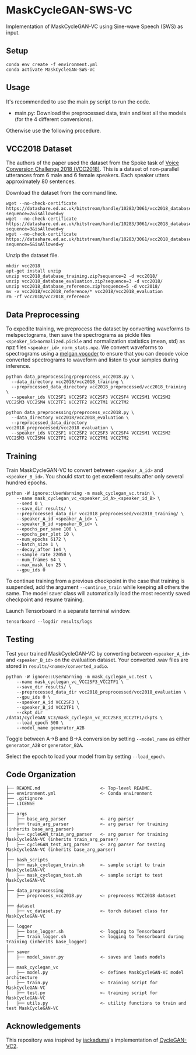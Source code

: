# MaskCycleGAN-SWS-VC
Implementation of MaskCycleGAN-VC using Sine-wave Speech (SWS) as input.

## Setup
```
conda env create -f environment.yml
conda activate MaskCycleGAN-SWS-VC
```

## Usage
It's recommended to use the main.py script to run the code.
- main.py: Download the preprocessed data, train and test all the models (for the 4 different conversions).

Otherwise use the following procedure.

## VCC2018 Dataset

The authors of the paper used the dataset from the Spoke task of [Voice Conversion Challenge 2018 (VCC2018)](https://datashare.ed.ac.uk/handle/10283/3061). This is a dataset of non-parallel utterances from 6 male and 6 female speakers. Each speaker utters approximately 80 sentences.

Download the dataset from the command line.
```
wget --no-check-certificate https://datashare.ed.ac.uk/bitstream/handle/10283/3061/vcc2018_database_training.zip?sequence=2&isAllowed=y
wget --no-check-certificate https://datashare.ed.ac.uk/bitstream/handle/10283/3061/vcc2018_database_evaluation.zip?sequence=3&isAllowed=y
wget --no-check-certificate https://datashare.ed.ac.uk/bitstream/handle/10283/3061/vcc2018_database_reference.zip?sequence=5&isAllowed=y
```

Unzip the dataset file.
```
mkdir vcc2018
apt-get install unzip
unzip vcc2018_database_training.zip?sequence=2 -d vcc2018/
unzip vcc2018_database_evaluation.zip?sequence=3 -d vcc2018/
unzip vcc2018_database_reference.zip?sequence=5 -d vcc2018/
mv -v vcc2018/vcc2018_reference/* vcc2018/vcc2018_evaluation
rm -rf vcc2018/vcc2018_reference
```

## Data Preprocessing

To expedite training, we preprocess the dataset by converting waveforms to melspectograms, then save the spectrograms as pickle files `<speaker_id>normalized.pickle` and normalization statistics (mean, std) as npz files `<speaker_id>_norm_stats.npz`. We convert waveforms to spectrograms using a [melgan vocoder](https://github.com/descriptinc/melgan-neurips) to ensure that you can decode voice converted spectrograms to waveform and listen to your samples during inference.

```
python data_preprocessing/preprocess_vcc2018.py \
  --data_directory vcc2018/vcc2018_training \
  --preprocessed_data_directory vcc2018_preprocessed/vcc2018_training \
  --speaker_ids VCC2SF1 VCC2SF2 VCC2SF3 VCC2SF4 VCC2SM1 VCC2SM2 VCC2SM3 VCC2SM4 VCC2TF1 VCC2TF2 VCC2TM1 VCC2TM2
```

```
python data_preprocessing/preprocess_vcc2018.py \
  --data_directory vcc2018/vcc2018_evaluation \
  --preprocessed_data_directory vcc2018_preprocessed/vcc2018_evaluation \
  --speaker_ids VCC2SF1 VCC2SF2 VCC2SF3 VCC2SF4 VCC2SM1 VCC2SM2 VCC2SM3 VCC2SM4 VCC2TF1 VCC2TF2 VCC2TM1 VCC2TM2
```


## Training

Train MaskCycleGAN-VC to convert between `<speaker_A_id>` and `<speaker_B_id>`. You should start to get excellent results after only several hundred epochs.
```
python -W ignore::UserWarning -m mask_cyclegan_vc.train \
    --name mask_cyclegan_vc_<speaker_id_A>_<speaker_id_B> \
    --seed 0 \
    --save_dir results/ \
    --preprocessed_data_dir vcc2018_preprocessed/vcc2018_training/ \
    --speaker_A_id <speaker_A_id> \
    --speaker_B_id <speaker_B_id> \
    --epochs_per_save 100 \
    --epochs_per_plot 10 \
    --num_epochs 6172 \
    --batch_size 1 \
    --decay_after 1e4 \
    --sample_rate 22050 \
    --num_frames 64 \
    --max_mask_len 25 \
    --gpu_ids 0
```

To continue training from a previous checkpoint in the case that training is suspended, add the argument `--continue_train` while keeping all others the same. The model saver class will automatically load the most recently saved checkpoint and resume training.

Launch Tensorboard in a separate terminal window.
```
tensorboard --logdir results/logs
```

## Testing

Test your trained MaskCycleGAN-VC by converting between `<speaker_A_id>` and `<speaker_B_id>` on the evaluation dataset. Your converted .wav files are stored in `results/<name>/converted_audio`.

```
python -W ignore::UserWarning -m mask_cyclegan_vc.test \
    --name mask_cyclegan_vc_VCC2SF3_VCC2TF1 \
    --save_dir results/ \
    --preprocessed_data_dir vcc2018_preprocessed/vcc2018_evaluation \
    --gpu_ids 0 \
    --speaker_A_id VCC2SF3 \
    --speaker_B_id VCC2TF1 \
    --ckpt_dir /data1/cycleGAN_VC3/mask_cyclegan_vc_VCC2SF3_VCC2TF1/ckpts \
    --load_epoch 500 \
    --model_name generator_A2B
```

Toggle between A->B and B->A conversion by setting `--model_name` as either `generator_A2B` or `generator_B2A`.

Select the epoch to load your model from by setting `--load_epoch`.

## Code Organization
```
├── README.md                       <- Top-level README.
├── environment.yml                 <- Conda environment
├── .gitignore
├── LICENSE
|
├── args
│   ├── base_arg_parser             <- arg parser
│   ├── train_arg_parser            <- arg parser for training (inherits base_arg_parser)
│   ├── cycleGAN_train_arg_parser   <- arg parser for training MaskCycleGAN-VC (inherits train_arg_parser)
│   ├── cycleGAN_test_arg_parser    <- arg parser for testing MaskCycleGAN-VC (inherits base_arg_parser)
│
├── bash_scripts
│   ├── mask_cyclegan_train.sh      <- sample script to train MaskCycleGAN-VC
│   ├── mask_cyclegan_test.sh       <- sample script to test MaskCycleGAN-VC
│
├── data_preprocessing
│   ├── preprocess_vcc2018.py       <- preprocess VCC2018 dataset
│
├── dataset
│   ├── vc_dataset.py               <- torch dataset class for MaskCycleGAN-VC
│
├── logger
│   ├── base_logger.sh              <- logging to Tensorboard
│   ├── train_logger.sh             <- logging to Tensorboard during training (inherits base_logger)
│
├── saver
│   ├── model_saver.py              <- saves and loads models
│
├── mask_cyclegan_vc
│   ├── model.py                    <- defines MaskCycleGAN-VC model architecture
│   ├── train.py                    <- training script for MaskCycleGAN-VC
│   ├── test.py                     <- training script for MaskCycleGAN-VC
│   ├── utils.py                    <- utility functions to train and test MaskCycleGAN-VC

```

## Acknowledgements

This repository was inspired by [jackaduma](https://github.com/jackaduma)'s implementation of [CycleGAN-VC2](https://github.com/jackaduma/CycleGAN-VC2).
